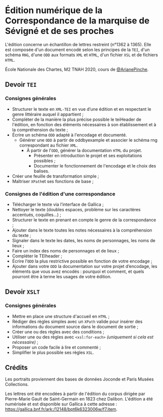 # Édition numérique de la Correspondance de la marquise de Sévigné et de ses proches

L'édition concerne un échantillon de lettres restreint (n°1362 à 1365). Elle est composée d'un document encodé selon les principes de la ```TEI```, d'un schéma ```RNG```, d'une ```ODD``` aux formats ```XML``` et ```HTML```, d'un fichier ```XSL``` et de fichiers ```HTML```.

École Nationale des Chartes, M2 TNAH 2020, cours de [@ArianePinche](https://github.com/ArianePinche).

## Devoir ```TEI```

### Consignes générales

* Structurer le texte en ```XML-TEI``` en vue d’une édition et en respectant le genre littéraire auquel il appartient ;
* Compléter de la manière la plus précise possible le teiHeader de l'édition, en fonction des éléments nécessaires à son établissement et à la compréhension du texte ;
* Écrire un schéma ```ODD``` adapté à l'encodage et documenté.
  - Générer une ```ODD``` à partir de oddbyexample et associer le schéma rng correspondant au fichier ```XML```.
	- À partir de l'```ODD```, générer la documentation ```HTML``` du projet.
		- Présenter en introduction le projet et ses exploitations possibles ;
		- Documenter le fonctionnement de l'encodage et le choix des balises.
* Créer une feuille de transformation simple ;
* Maîtriser ```XPath```et ses fonctions de base ;

### Consignes de l'édition d'une correspondance

* Télécharger le texte via l’interface de Gallica ;
* Nettoyer le texte (doubles espaces, problème sur les caractères accentués, coquilles…) ;
* Structurer le texte en prenant en compte le genre de la correspondance ;
* Ajouter dans le texte toutes les notes nécessaires à la compréhension du texte ;
* Signaler dans le texte les dates, les noms de personnages, les noms de lieux ;
* Faire un index des noms de personnages et de lieux ;
* Compléter le TEIheader ;
* Écrire l’```ODD``` la plus restrictive possible en fonction de votre encodage ;
* Ajouter dans votre ```ODD``` la documentation sur votre projet d’encodage, les éléments que vous avez encodés : pourquoi et comment, et quels pourront être à terme les usages de votre édition.

## Devoir ```XSLT```

### Consignes générales

* Mettre en place une structure d'accueil en ```HTML``` ;
* Rédiger des règles simples avec un ```XPath``` valide pour insérer des informations du document source dans le document de sortie ;
* Créer une ou des règles avec des conditions ;
* Utiliser une ou des règles avec ```<xsl:for-each>``` *(uniquement si cela est nécessaire)* ;
* Proposer un code facile à lire et commenté ;
* Simplifier le plus possible ses règles ```XSL```.

## Crédits

Les portraits proviennent des bases de données Joconde et Paris Musées Collections.

Les lettres ont été encodées à partir de l'édition du corpus dirigée par Pierre-Marie Gault de Saint-Germain en 1823 chez Dalibon. L'édition a été numérisée et est disponible sur Gallica à cette adresse : https://gallica.bnf.fr/ark:/12148/bpt6k6323006w/f7.item.
